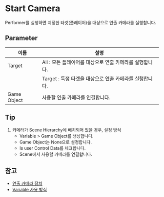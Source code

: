 #  Start Camera

Performer를 실행하면 지정한 타겟(플레이어)을 대상으로 연출 카메라를 실행합니다.


## Parameter

| **이름**      | **설명**                             |
|-------------|------------------------------------|
| Target      | All : 모든 플레이어를 대상으로 연출 카메라를 실행합니다. |
|             | Target : 특정 타겟을 대상으로 연출 카메라를 실행합니다. |
| Game Object | 사용할 연출 카메라를 연결합니다.                |


## Tip

1. 카메라가 Scene Hierarchy에 배치되어 있을 경우, 설정 방식
    - Variable > Game Object를 생성합니다.
    - Game Object는 None으로 설정합니다.
    - Is user Control Data를 체크합니다.
    - Scene에서 사용할 카메라를 연결합니다.


## 참고

- [연출 카메라 장치](Contents-Camera.md)
- [Variable 사용 방식](Variable.md)